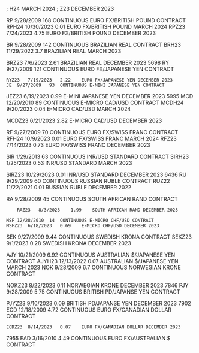 


; H24  MARCH 2024
; Z23 DECEMBER 2023



RP	9/28/2009	168	CONTINUOUS EURO FX/BRITISH POUND CONTRACT
RPH24	10/30/2023	0.01	EURO FX/BRITISH POUND MARCH 2024
RPZ23	7/24/2023	4.75	EURO FX/BRITISH POUND DECEMBER 2023
 

BR	9/28/2009	142	CONTINUOUS BRAZILIAN REAL CONTRACT
BRH23	11/29/2022	3.7	BRAZILIAN REAL MARCH 2023
 
 BRZ23	7/6/2023	2.61	BRAZILIAN REAL DECEMBER 2023
 5698   	RY	9/27/2009	121	CONTINUOUS EURO FX/JAPANESE YEN CONTRACT
    
    RYZ23	7/19/2023	2.22	EURO FX/JAPANESE YEN DECEMBER 2023
 	JE	9/27/2009	93	CONTINUOUS E-MINI JAPANESE YEN CONTRACT
 JEZ23	6/19/2023	0.99	E-MINI JAPANESE YEN DECEMBER 2023
 5995   	MCD	12/20/2010	89	CONTINUOUS E-MICRO CAD/USD CONTRACT
 	MCDH24	9/20/2023	0.04	E-MICRO CAD/USD MARCH 2024
 
 MCDZ23	6/21/2023	2.82	E-MICRO CAD/USD DECEMBER 2023

 RF	9/27/2009	70	CONTINUOUS EURO FX/SWISS FRANC CONTRACT
 	RFH24	10/9/2023	0.01	EURO FX/SWISS FRANC MARCH 2024
	RFZ23	7/14/2023	0.73	EURO FX/SWISS FRANC DECEMBER 2023

SIR	1/29/2013	63	CONTINUOUS INR/USD STANDARD CONTRACT
SIRH23	1/25/2023	0.53	INR/USD STANDARD MARCH 2023

SIRZ23	10/29/2023	0.01	INR/USD STANDARD DECEMBER 2023
6436   	RU	9/29/2009	60	CONTINUOUS RUSSIAN RUBLE CONTRACT
 RUZ22	11/22/2021	0.01	RUSSIAN RUBLE DECEMBER 2022

 RA	9/28/2009	45	CONTINUOUS SOUTH AFRICAN RAND CONTRACT
    
     	RAZ23	8/3/2023	1.99	SOUTH AFRICAN RAND DECEMBER 2023
 
 	MSF	12/28/2010	14	CONTINUOUS E-MICRO CHF/USD CONTRACT
	MSFZ23	6/18/2023	0.69	E-MICRO CHF/USD DECEMBER 2023
 
 SEK	9/27/2009	9.44	CONTINUOUS SWEDISH KRONA CONTRACT
 SEKZ23	9/1/2023	0.28	SWEDISH KRONA DECEMBER 2023

 AJY	10/21/2009	6.92	CONTINUOUS AUSTRALIAN $/JAPANESE YEN CONTRACT
AJYH23	12/13/2022	0.07	AUSTRALIAN $/JAPANESE YEN MARCH 2023
NOK	9/28/2009	6.7	CONTINUOUS NORWEGIAN KRONE CONTRACT

NOKZ23	8/22/2023	0.11	NORWEGIAN KRONE DECEMBER 2023
7846   	PJY	9/28/2009	5.75	CONTINUOUS BRITISH PD/JAPANSE YEN CONTRACT

PJYZ23	9/10/2023	0.09	BRITISH PD/JAPANSE YEN DECEMBER 2023
7902   	ECD	12/18/2009	4.72	CONTINUOUS EURO FX/CANADIAN DOLLAR CONTRACT
 
 	ECDZ23	8/14/2023	0.07	EURO FX/CANADIAN DOLLAR DECEMBER 2023
 7955   	EAD	3/16/2010	4.49	CONTINUOUS EURO FX/AUSTRALIAN $ CONTRACT